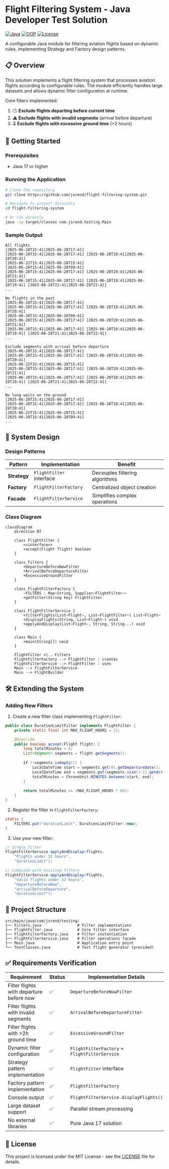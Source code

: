 # Flight Filtering System - Java Developer Test Solution

[![Java](https://img.shields.io/badge/Java-17%2B-blue?logo=java)](https://java.com)
[![OOP](https://img.shields.io/badge/OOP-Design%20Patterns-green)](https://en.wikipedia.org/wiki/Design_Patterns)
[![License](https://img.shields.io/badge/License-MIT-yellow)](https://opensource.org/licenses/MIT)

A configurable Java module for filtering aviation flights based on dynamic rules, implementing Strategy and Factory design patterns.

## 📋 Overview
This solution implements a flight filtering system that processes aviation flights according to configurable rules. The module efficiently handles large datasets and allows dynamic filter configuration at runtime.

Core filters implemented:
1. 🕒 **Exclude flights departing before current time**
2. ⚠️ **Exclude flights with invalid segments** (arrival before departure)
3. ⏳ **Exclude flights with excessive ground time** (>2 hours)

## 🚀 Getting Started

### Prerequisites
- Java 17 or higher

### Running the Application
```bash
# Clone the repository
git clone https://github.com/jsrend/flight-filtering-system.git

# Navigate to project directory
cd flight-filtering-system

# Or run directly
java -cp target/classes com.jsrend.testing.Main
```

### Sample Output
```
All flights
[2025-06-28T15:41|2025-06-28T17:41]
[2025-06-28T15:41|2025-06-28T17:41] [2025-06-28T18:41|2025-06-28T20:41]
[2025-06-22T15:41|2025-06-28T15:41]
[2025-06-28T15:41|2025-06-28T09:41]
[2025-06-28T15:41|2025-06-28T17:41] [2025-06-28T20:41|2025-06-28T21:41]
[2025-06-28T15:41|2025-06-28T17:41] [2025-06-28T18:41|2025-06-28T19:41] [2025-06-28T21:41|2025-06-28T22:41]
...

No flights in the past
[2025-06-28T15:41|2025-06-28T17:41]
[2025-06-28T15:41|2025-06-28T17:41] [2025-06-28T18:41|2025-06-28T20:41]
[2025-06-28T15:41|2025-06-28T09:41]
[2025-06-28T15:41|2025-06-28T17:41] [2025-06-28T20:41|2025-06-28T21:41]
[2025-06-28T15:41|2025-06-28T17:41] [2025-06-28T18:41|2025-06-28T19:41] [2025-06-28T21:41|2025-06-28T22:41]
...

Exclude segments with arrival before departure
[2025-06-28T15:41|2025-06-28T17:41]
[2025-06-28T15:41|2025-06-28T17:41] [2025-06-28T18:41|2025-06-28T20:41]
[2025-06-22T15:41|2025-06-28T15:41]
[2025-06-28T15:41|2025-06-28T17:41] [2025-06-28T20:41|2025-06-28T21:41]
[2025-06-28T15:41|2025-06-28T17:41] [2025-06-28T18:41|2025-06-28T19:41] [2025-06-28T21:41|2025-06-28T22:41]
...

No long waits on the ground
[2025-06-28T15:41|2025-06-28T17:41]
[2025-06-28T15:41|2025-06-28T17:41] [2025-06-28T18:41|2025-06-28T20:41]
[2025-06-22T15:41|2025-06-28T15:41]
[2025-06-28T15:41|2025-06-28T09:41]
...
```

## 🧩 System Design

### Design Patterns
| Pattern       | Implementation          | Benefit                          |
|---------------|-------------------------|----------------------------------|
| **Strategy**  | `FlightFilter` interface | Decouples filtering algorithms   |
| **Factory**   | `FlightFilterFactory`   | Centralized object creation      |
| **Facade**    | `FlightFilterService`   | Simplifies complex operations    |

### Class Diagram
```mermaid
classDiagram
    direction BT
    
    class FlightFilter {
        <<interface>>
        +accept(Flight flight) boolean
    }
    
    class Filters {
        +DepartureBeforeNowFilter
        +ArrivalBeforeDepartureFilter
        +ExcessiveGroundFilter
    }
    
    class FlightFilterFactory {
        -FILTERS : Map~String, Supplier~FlightFilter~~
        +getFilter(String key) FlightFilter
    }
    
    class FlightFilterService {
        +filterFlights(List~Flight~, List~FlightFilter~) List~Flight~
        +displayFlights(String, List~Flight~) void
        +applyAndDisplay(List~Flight~, String, String...) void
    }
    
    class Main {
        +main(String[]) void
    }
    
    FlightFilter <|.. Filters
    FlightFilterFactory --> FlightFilter : creates
    FlightFilterService --> FlightFilter : uses
    Main --> FlightFilterService
    Main --> FlightBuilder
```

## 🛠️ Extending the System

### Adding New Filters
1. Create a new filter class implementing `FlightFilter`:
```java
public class DurationLimitFilter implements FlightFilter {
    private static final int MAX_FLIGHT_HOURS = 12;

    @Override
    public boolean accept(Flight flight) {
        long totalMinutes = 0;
        List<Segment> segments = flight.getSegments();
        
        if (!segments.isEmpty()) {
            LocalDateTime start = segments.get(0).getDepartureDate();
            LocalDateTime end = segments.get(segments.size()-1).getArrivalDate();
            totalMinutes = ChronoUnit.MINUTES.between(start, end);
        }
        
        return totalMinutes <= (MAX_FLIGHT_HOURS * 60);
    }
}
```

2. Register the filter in `FlightFilterFactory`:
```java
static {
    FILTERS.put("durationLimit", DurationLimitFilter::new);
}
```

3. Use your new filter:
```java
// Single filter
FlightFilterService.applyAndDisplay(flights, 
    "Flights under 12 hours", 
    "durationLimit");

// Combined with existing filters
FlightFilterService.applyAndDisplay(flights,
    "Valid flights under 12 hours",
    "departureBeforeNow",
    "arrivalBeforeDeparture",
    "durationLimit");
```

## 📂 Project Structure
```
src/main/java/com/jsrend/testing/
├── Filters.java                # Filter implementations
├── FlightFilter.java           # Core filter interface
├── FlightFilterFactory.java    # Filter instantiation
├── FlightFilterService.java    # Filter operations facade
├── Main.java                   # Application entry point
└── TestClasses.java            # Test flight generator (provided)
```

## ✅ Requirements Verification
| Requirement | Status | Implementation Details |
|-------------|--------|------------------------|
| Filter flights with departure before now | ✅ | `DepartureBeforeNowFilter` |
| Filter flights with invalid segments | ✅ | `ArrivalBeforeDepartureFilter` |
| Filter flights with >2h ground time | ✅ | `ExcessiveGroundFilter` |
| Dynamic filter configuration | ✅ | `FlightFilterFactory` + `FlightFilterService` |
| Strategy pattern implementation | ✅ | `FlightFilter` interface |
| Factory pattern implementation | ✅ | `FlightFilterFactory` |
| Console output | ✅ | `FlightFilterService.displayFlights()` |
| Large dataset support | ✅ | Parallel stream processing |
| No external libraries | ✅ | Pure Java 17 solution |


## 📄 License
This project is licensed under the MIT License - see the [LICENSE](LICENSE) file for details.